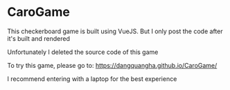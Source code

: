 # CaroGame

This checkerboard game is built using VueJS. But I only post the code after it's built and rendered

Unfortunately I deleted the source code of this game

To try this game, please go to: https://dangquangha.github.io/CaroGame/

I recommend entering with a laptop for the best experience
